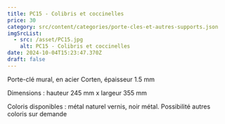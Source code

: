 ```yaml
---
title: PC15 - Colibris et coccinelles
price: 30
category: src/content/categories/porte-cles-et-autres-supports.json
imgSrcList:
  - src: /asset/PC15.jpg
    alt: PC15 - Colibris et coccinelles
date: 2024-10-04T15:23:47.370Z
draft: false
---
```


Porte-clé mural, en acier Corten, épaisseur 1.5 mm

Dimensions : hauteur 245 mm x largeur 355 mm

Coloris disponibles : métal naturel vernis, noir métal. Possibilité autres coloris sur demande
